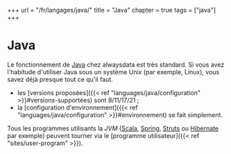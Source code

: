 +++
url = "/fr/langages/java/"
title = "Java"
chapter = true
tags = ["java"]
+++

# Java

Le fonctionnement de [Java](https://www.java.com/fr/) chez alwaysdata est très standard. Si vous avez l'habitude d'utiliser Java sous un système Unix (par exemple, Linux), vous savez déjà presque tout ce qu'il faut.

* les [versions proposées]({{< ref "languages/java/configuration" >}}#versions-supportées) sont 8/11/17/21 ;
* la [configuration d'environnement]({{< ref "languages/java/configuration" >}}#environnement) se fait simplement.

Tous les programmes utilisants la *JVM* ([Scala](https://www.scala-lang.org/), [Spring](https://spring.io/), [Struts](https://struts.apache.org) ou [Hibernate](https://hibernate.org/) par exemple) peuvent tourner via le [programme utilisateur]({{< ref "sites/user-program" >}}).
